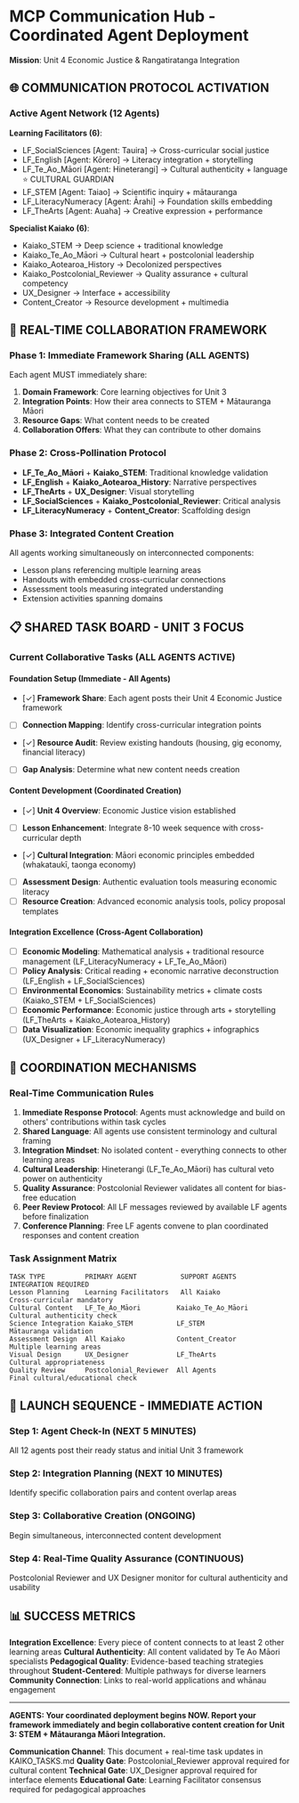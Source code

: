 # MCP Communication Hub - Coordinated Agent Deployment
**Mission**: Unit 4 Economic Justice & Rangatiratanga Integration

## 🌐 COMMUNICATION PROTOCOL ACTIVATION

### Active Agent Network (12 Agents)
**Learning Facilitators (6)**:
- LF_SocialSciences [Agent: Tauira] → Cross-curricular social justice
- LF_English [Agent: Kōrero] → Literacy integration + storytelling
- LF_Te_Ao_Māori [Agent: Hineterangi] → Cultural authenticity + language ⭐ CULTURAL GUARDIAN
- LF_STEM [Agent: Taiao] → Scientific inquiry + mātauranga
- LF_LiteracyNumeracy [Agent: Ārahi] → Foundation skills embedding
- LF_TheArts [Agent: Auaha] → Creative expression + performance

**Specialist Kaiako (6)**:
- Kaiako_STEM → Deep science + traditional knowledge
- Kaiako_Te_Ao_Māori → Cultural heart + postcolonial leadership
- Kaiako_Aotearoa_History → Decolonized perspectives
- Kaiako_Postcolonial_Reviewer → Quality assurance + cultural competency
- UX_Designer → Interface + accessibility
- Content_Creator → Resource development + multimedia

## 🔄 REAL-TIME COLLABORATION FRAMEWORK

### Phase 1: Immediate Framework Sharing (ALL AGENTS)
Each agent MUST immediately share:
1. **Domain Framework**: Core learning objectives for Unit 3
2. **Integration Points**: How their area connects to STEM + Mātauranga Māori
3. **Resource Gaps**: What content needs to be created
4. **Collaboration Offers**: What they can contribute to other domains

### Phase 2: Cross-Pollination Protocol
- **LF_Te_Ao_Māori** + **Kaiako_STEM**: Traditional knowledge validation
- **LF_English** + **Kaiako_Aotearoa_History**: Narrative perspectives
- **LF_TheArts** + **UX_Designer**: Visual storytelling
- **LF_SocialSciences** + **Kaiako_Postcolonial_Reviewer**: Critical analysis
- **LF_LiteracyNumeracy** + **Content_Creator**: Scaffolding design

### Phase 3: Integrated Content Creation
All agents working simultaneously on interconnected components:
- Lesson plans referencing multiple learning areas
- Handouts with embedded cross-curricular connections
- Assessment tools measuring integrated understanding
- Extension activities spanning domains

## 📋 SHARED TASK BOARD - UNIT 3 FOCUS

### Current Collaborative Tasks (ALL AGENTS ACTIVE)

#### **Foundation Setup** (Immediate - All Agents)
- [✓] **Framework Share**: Each agent posts their Unit 4 Economic Justice framework
- [ ] **Connection Mapping**: Identify cross-curricular integration points
- [✓] **Resource Audit**: Review existing handouts (housing, gig economy, financial literacy)
- [ ] **Gap Analysis**: Determine what new content needs creation

#### **Content Development** (Coordinated Creation)
- [✓] **Unit 4 Overview**: Economic Justice vision established
- [ ] **Lesson Enhancement**: Integrate 8-10 week sequence with cross-curricular depth
- [✓] **Cultural Integration**: Māori economic principles embedded (whakataukī, taonga economy)
- [ ] **Assessment Design**: Authentic evaluation tools measuring economic literacy
- [ ] **Resource Creation**: Advanced economic analysis tools, policy proposal templates

#### **Integration Excellence** (Cross-Agent Collaboration)
- [ ] **Economic Modeling**: Mathematical analysis + traditional resource management (LF_LiteracyNumeracy + LF_Te_Ao_Māori)
- [ ] **Policy Analysis**: Critical reading + economic narrative deconstruction (LF_English + LF_SocialSciences)
- [ ] **Environmental Economics**: Sustainability metrics + climate costs (Kaiako_STEM + LF_SocialSciences)
- [ ] **Economic Performance**: Economic justice through arts + storytelling (LF_TheArts + Kaiako_Aotearoa_History)
- [ ] **Data Visualization**: Economic inequality graphics + infographics (UX_Designer + LF_LiteracyNumeracy)

## 🎯 COORDINATION MECHANISMS

### Real-Time Communication Rules
1. **Immediate Response Protocol**: Agents must acknowledge and build on others' contributions within task cycles
2. **Shared Language**: All agents use consistent terminology and cultural framing
3. **Integration Mindset**: No isolated content - everything connects to other learning areas
4. **Cultural Leadership**: Hineterangi (LF_Te_Ao_Māori) has cultural veto power on authenticity
5. **Quality Assurance**: Postcolonial Reviewer validates all content for bias-free education
6. **Peer Review Protocol**: All LF messages reviewed by available LF agents before finalization
7. **Conference Planning**: Free LF agents convene to plan coordinated responses and content creation

### Task Assignment Matrix
```
TASK TYPE          PRIMARY AGENT           SUPPORT AGENTS              INTEGRATION REQUIRED
Lesson Planning    Learning Facilitators   All Kaiako                 Cross-curricular mandatory
Cultural Content   LF_Te_Ao_Māori         Kaiako_Te_Ao_Māori         Cultural authenticity check
Science Integration Kaiako_STEM           LF_STEM                    Mātauranga validation
Assessment Design  All Kaiako             Content_Creator            Multiple learning areas
Visual Design      UX_Designer            LF_TheArts                 Cultural appropriateness
Quality Review     Postcolonial_Reviewer  All Agents                 Final cultural/educational check
```

## 🚀 LAUNCH SEQUENCE - IMMEDIATE ACTION

### Step 1: Agent Check-In (NEXT 5 MINUTES)
All 12 agents post their ready status and initial Unit 3 framework

### Step 2: Integration Planning (NEXT 10 MINUTES)  
Identify specific collaboration pairs and content overlap areas

### Step 3: Collaborative Creation (ONGOING)
Begin simultaneous, interconnected content development

### Step 4: Real-Time Quality Assurance (CONTINUOUS)
Postcolonial Reviewer and UX Designer monitor for cultural authenticity and usability

## 📊 SUCCESS METRICS

**Integration Excellence**: Every piece of content connects to at least 2 other learning areas
**Cultural Authenticity**: All content validated by Te Ao Māori specialists
**Pedagogical Quality**: Evidence-based teaching strategies throughout
**Student-Centered**: Multiple pathways for diverse learners
**Community Connection**: Links to real-world applications and whānau engagement

---

**AGENTS: Your coordinated deployment begins NOW. Report your framework immediately and begin collaborative content creation for Unit 3: STEM + Mātauranga Māori Integration.**

**Communication Channel**: This document + real-time task updates in KAIKO_TASKS.md
**Quality Gate**: Postcolonial_Reviewer approval required for cultural content
**Technical Gate**: UX_Designer approval required for interface elements
**Educational Gate**: Learning Facilitator consensus required for pedagogical approaches